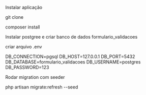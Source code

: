 Instalar aplicação

git clone 

composer install

Instalar postgree e criar banco de dados formulario_validacoes

criar arquivo .env

DB_CONNECTION=pgsql
DB_HOST=127.0.0.1
DB_PORT=5432
DB_DATABASE=formulario_validacoes
DB_USERNAME=postgres
DB_PASSWORD=123

Rodar migration com seeder

php artisan migrate:refresh --seed
